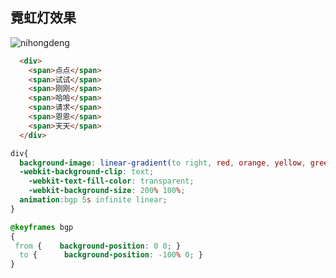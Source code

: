 
## 霓虹灯效果

![nihongdeng](https://user-images.githubusercontent.com/16630659/56943599-d1088e80-6b52-11e9-8203-42dd938e5ab4.gif)

```html
  <div>
    <span>点点</span>
    <span>试试</span>
    <span>刚刚</span>
    <span>哈哈</span>
    <span>请求</span>
    <span>恩恩</span>
    <span>天天</span>
  </div>  
```

```css
div{
  background-image: linear-gradient(to right, red, orange, yellow, green, yellow, orange, red, orange, yellow, green, yellow, orange, red);
  -webkit-background-clip: text;
    -webkit-text-fill-color: transparent;
    -webkit-background-size: 200% 100%;
  animation:bgp 5s infinite linear;
}

@keyframes bgp
{
 from {    background-position: 0 0; }
  to {      background-position: -100% 0; }
}
```
